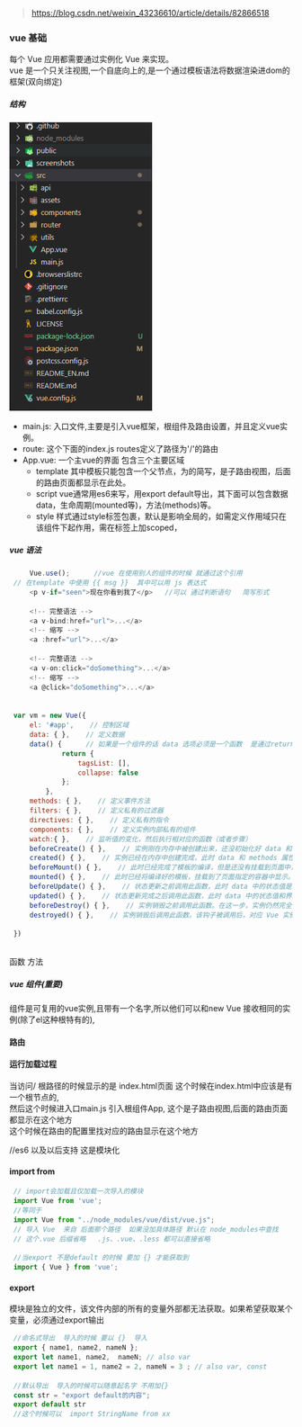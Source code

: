 > https://blog.csdn.net/weixin_43236610/article/details/82866518

### vue 基础
   每个 Vue 应用都需要通过实例化 Vue 来实现。  
   vue 是一个只关注视图,一个自底向上的,是一个通过模板语法将数据渲染进dom的框架(双向绑定)
   
   ##### 结构
   ![image](image/vue项目结构.png)  
   * main.js: 入口文件,主要是引入vue框架，根组件及路由设置，并且定义vue实例。
   * route: 这个下面的index.js routes定义了路径为'/'的路由
   * App.vue: 一个主vue的界面 包含三个主要区域
        - template 
          其中模板只能包含一个父节点，<router-view/>为<router-view></router-view>的简写，是子路由视图，后面的路由页面都显示在此处。
        - script
          vue通常用es6来写，用export default导出，其下面可以包含数据data，生命周期(mounted等)，方法(methods)等。
        - style
          样式通过style标签<style></style>包裹，默认是影响全局的，如需定义作用域只在该组件下起作用，需在标签上加scoped，<style scoped></style>
   ##### vue 语法
   ```javascript
        Vue.use();      //vue 在使用别人的组件的时候 就通过这个引用
    // 在template 中使用 {{ msg }}  其中可以用 js 表达式 
        <p v-if="seen">现在你看到我了</p>   //可以 通过判断语句   简写形式 
        
        <!-- 完整语法 -->
        <a v-bind:href="url">...</a>
        <!-- 缩写 -->
        <a :href="url">...</a>
    
        <!-- 完整语法 -->
        <a v-on:click="doSomething">...</a>
        <!-- 缩写 -->
        <a @click="doSomething">...</a>


    var vm = new Vue({
        el: '#app',    // 控制区域
        data: { },    // 定义数据
        data() {      // 如果是一个组件的话 data 选项必须是一个函数  是通过return 和数据相关联的  
                return {
                    tagsList: [],
                    collapse: false
                };
            },   
        methods: { },    // 定义事件方法
        filters: { },    // 定义私有的过滤器
        directives: { },    // 定义私有的指令
        components: { },    // 定义实例内部私有的组件
        watch:{ },    // 监听值的变化，然后执行相对应的函数（或者步骤）
        beforeCreate() { },    // 实例刚在内存中被创建出来，还没初始化好 data 和 methods 属性之前调用此函数
        created() { },    // 实例已经在内存中创建完成，此时 data 和 methods 属性初始化完成，页面（HTML）加载完成之前（未开始编译模板）调用此函数。执行顺序：父组件 -> 子组件
        beforeMount() { },    // 此时已经完成了模板的编译，但是还没有挂载到页面中，在挂载开始之前调用此函数
        mounted() { },    // 此时已经将编译好的模板，挂载到了页面指定的容器中显示。页面（HTML）加载完成之后调用此函数。执行顺序：子组件 -> 父组件
        beforeUpdate() { },    // 状态更新之前调用此函数，此时 data 中的状态值是最新的，但是界面上显示的数据还是旧的，因为此时还没有开始重新渲染 DOM 节点
        updated() { },    // 状态更新完成之后调用此函数，此时 data 中的状态值和界面上显示的数据，都已经完成了更新，界面已经被重新渲染好了
        beforeDestroy() { },    // 实例销毁之前调用此函数。在这一步，实例仍然完全可用
        destroyed() { },    // 实例销毁后调用此函数。该钩子被调用后，对应 Vue 实例的所有指令都被解绑，所有的事件监听器被移除，所有的子实例也都被销毁

    })
    
```
   函数 方法 

   

   ##### vue 组件(重要)
   组件是可复用的vue实例,且带有一个名字,所以他们可以和new Vue 接收相同的实例(除了el这种根特有的),  
   
   
   
   #### 路由
   
   #### 运行加载过程
   当访问/ 根路径的时候显示的是 index.html页面 这个时候在index.html中应该是有一个根节点的,  
   然后这个时候进入口main.js 引入根组件App,<router-view/> 这个是子路由视图,后面的路由页面都显示在这个地方  
   这个时候在路由的配置里找对应的路由显示在这个地方  
   
//es6 以及以后支持   这是模块化
#### import from 
   ```js
    // import会加载且仅加载一次导入的模块
    import Vue from 'vue';
    //等同于 
    import Vue from "../node_modules/vue/dist/vue.js";
    // 导入 Vue  来自 后面那个路径  如果没加具体路径 默认在 node_modules中查找
    // 这个.vue 后缀省略   .js、.vue、.less 都可以直接省略
    
    //当export 不是default 的时候 要加 {} 才能获取到
    import { Vue } from 'vue';
   ```
#### export 
   模块是独立的文件，该文件内部的所有的变量外部都无法获取。如果希望获取某个变量，必须通过export输出
   ```js
    //命名式导出  导入的时候 要以 {}  导入
    export { name1, name2, nameN };
    export let name1, name2,  nameN; // also var
    export let name1 = 1, name2 = 2, nameN = 3 ; // also var, const
    
    //默认导出  导入的时候可以随意起名字 不用加{}
    const str = "export default的内容";
    export default str  
    //这个时候可以  import StringName from xx
   ```